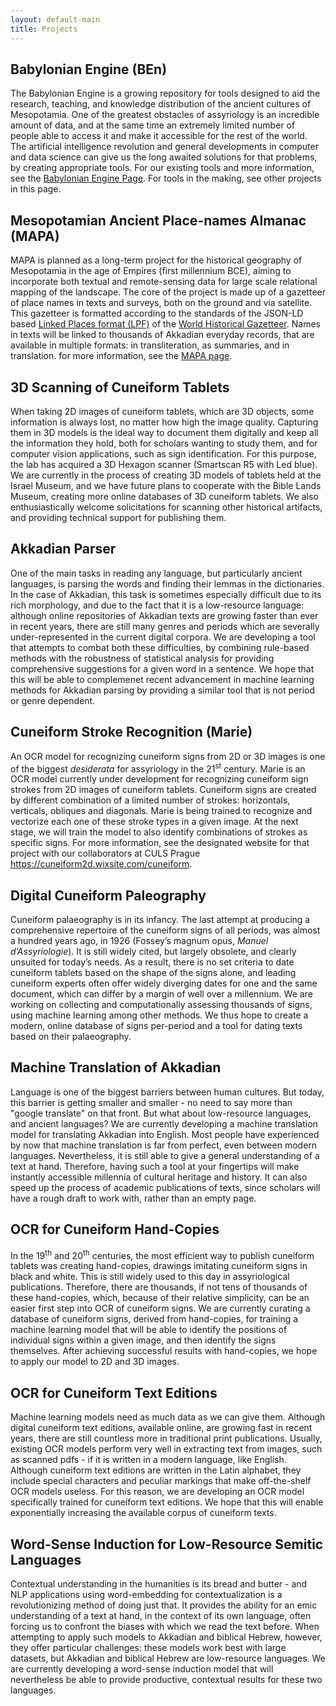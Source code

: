 ```yaml
---
layout: default-main
title: Projects
---
```


## Babylonian Engine (BEn)

The Babylonian Engine is a growing repository for tools designed to aid the research, teaching, and knowledge distribution of the ancient cultures of Mesopotamia. One of the greatest obstacles of assyriology is an incredible amount of data, and at the same time an extremely limited number of people able to access it and make it accessible for the rest of the world. The artificial intelligence revolution and general developments in computer and data science can give us the long awaited solutions for that problems, by creating appropriate tools. For our existing tools and more information, see the [Babylonian Engine Page](BEn.md). For tools in the making, see other projects in this page.

## Mesopotamian Ancient Place-names Almanac (MAPA)

MAPA is planned as a long-term project for the historical geography of Mesopotamia in the age of Empires (first millennium BCE), aiming to incorporate both textual and remote-sensing data for large scale relational mapping of the landscape. The core of the project is made up of a gazetteer of place names in texts and surveys, both on the ground and via satellite. This gazetteer is formatted according to the standards of the JSON-LD based [Linked Places format (LPF)](https://github.com/LinkedPasts/linked-places/blob/master/tsv_0.3.md) of the [World Historical Gazetteer](http://whgazetteer.org/). Names in texts will be linked to thousands of Akkadian everyday records, that are available in multiple formats: in transliteration, as summaries, and in translation. for more information, see the [MAPA page](MAPA.md).

## 3D Scanning of Cuneiform Tablets

When taking 2D images of cuneiform tablets, which are 3D objects, some information is always lost, no matter how high the image quality. Capturing them in 3D models is the ideal way to document them digitally and keep all the information they hold, both for scholars wanting to study them, and for computer vision applications, such as sign identification. For this purpose, the lab has acquired a 3D Hexagon scanner (Smartscan R5 with Led blue). We are currently in the process of creating 3D models of tablets held at the Israel Museum, and we have future plans to cooperate with the Bible Lands Museum, creating more online databases of 3D cuneiform tablets. We also enthusiastically welcome solicitations for scanning other historical artifacts, and providing technical support for publishing them.

## Akkadian Parser

One of the main tasks in reading any language, but particularly ancient languages, is parsing the words and finding their lemmas in the dictionaries. In the case of Akkadian, this task is sometimes especially difficult due to its rich morphology, and due to the fact that it is a low-resource language: although online repositories of Akkadian texts are growing faster than ever in recent years, there are still many genres and periods which are severally under-represented in the current digital corpora. We are developing a tool that attempts to combat both these difficulties, by combining rule-based methods with the robustness of statistical analysis for providing comprehensive suggestions for a given word in a sentence. We hope that this will be able to complemenet recent advancement in machine learning methods for Akkadian parsing by providing a similar tool that is not period or genre dependent.

## Cuneiform Stroke Recognition (Marie)

An OCR model for recognizing cuneiform signs from 2D or 3D images is one of the biggest *desiderata* for assyriology in the 21<sup>st</sup> century. Marie is an OCR model currently under development for recognizing cuneiform sign strokes from 2D images of cuneiform tablets. Cuneiform signs are created by different combination of a limited number of strokes: horizontals, verticals, obliques and diagonals. Marie is being trained to recognize and vectorize each one of these stroke types in a given image. At the next stage, we will train the model to also identify combinations of strokes as specific signs. For more information, see the designated website for that project with our collaborators at CULS Prague <https://cuneiform2d.wixsite.com/cuneiform>.

## Digital Cuneiform Paleography

Cuneiform palaeography is in its infancy. The last attempt at producing a comprehensive repertoire of the cuneiform signs of all periods, was almost a hundred years ago, in 1926 (Fossey’s magnum opus, *Manuel d’Assyriologie*). It is still widely cited, but largely obsolete, and clearly unsuited for today’s needs. As a result, there is no set criteria to date cuneiform tablets based on the shape of the signs alone, and leading cuneiform experts often offer widely diverging dates for one and the same document, which can differ by a margin of well over a millennium. We are working on collecting and computationally assessing thousands of signs, using machine learning among other methods. We thus hope to create a modern, online database of signs per-period and a tool for dating texts based on their palaeography.

## Machine Translation of Akkadian

Language is one of the biggest barriers between human cultures. But today, this barrier is getting smaller and smaller - no need to say more than "google translate" on that front. But what about low-resource languages, and ancient languages? We are currently developing a machine translation model for translating Akkadian into English. Most people have experienced by now that machine translation is far from perfect, even between modern languages. Nevertheless, it is still able to give a general understanding of a text at hand. Therefore, having such a tool at your fingertips will make instantly accessible millennia of cultural heritage and history. It can also speed up the process of academic publications of texts, since scholars will have a rough draft to work with, rather than an empty page.

## OCR for Cuneiform Hand-Copies

In the 19<sup>th</sup> and 20<sup>th</sup> centuries, the most efficient way to publish cuneiform tablets was creating hand-copies, drawings imitating cuneiform signs in black and white. This is still widely used to this day in assyriological publications. Therefore, there are thousands, if not tens of thousands of these hand-copies, which, because of their relative simplicity, can be an easier first step into OCR of cuneiform signs. We are currently curating a database of cuneiform signs, derived from hand-copies, for training a machine learning model that will be able to identify the positions of individual signs within a given image, and then identify the signs themselves. After achieving successful results with hand-copies, we hope to apply our model to 2D and 3D images.

## OCR for Cuneiform Text Editions

Machine learning models need as much data as we can give them. Although digital cuneiform text editions, available online, are growing fast in recent years, there are still countless more in traditional print publications. Usually, existing OCR models perform very well in extracting text from images, such as scanned pdfs - if it is written in a modern language, like English. Although cuneiform text editions are written in the Latin alphabet, they include special characters and peculiar markings that make off-the-shelf OCR models useless. For this reason, we are developing an OCR model specifically trained for cuneiform text editions. We hope that this will enable exponentially increasing the available corpus of cuneiform texts.

## Word-Sense Induction for Low-Resource Semitic Languages

Contextual understanding in the humanities is its bread and butter - and NLP applications using word-embedding for contextualization is a revolutionizing method of doing just that. It provides the ability for an emic understanding of a text at hand, in the context of its own language, often forcing us to confront the biases with which we read the text before. When attempting to apply such models to Akkadian and biblical Hebrew, however, they offer particular challenges: these models work best with large datasets, but Akkadian and biblical Hebrew are low-resource languages. We are currently developing a word-sense induction model that will nevertheless be able to provide productive, contextual results for these two languages.